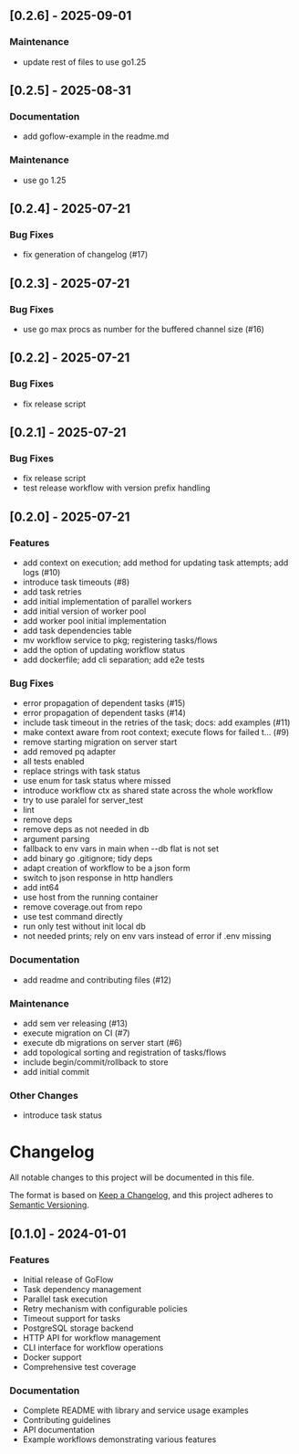 ## [0.2.6] - 2025-09-01

### Maintenance
- update rest of files to use go1.25


## [0.2.5] - 2025-08-31

### Documentation
- add goflow-example in the readme.md

### Maintenance
- use go 1.25


## [0.2.4] - 2025-07-21

### Bug Fixes
- fix generation of changelog (#17)


## [0.2.3] - 2025-07-21

### Bug Fixes
- use go max procs as number for the buffered channel size (#16)


## [0.2.2] - 2025-07-21

### Bug Fixes
- fix release script


## [0.2.1] - 2025-07-21

### Bug Fixes
- fix release script
- test release workflow with version prefix handling


## [0.2.0] - 2025-07-21

### Features
- add context on execution; add method for updating task attempts; add logs (#10)
- introduce task timeouts (#8)
- add task retries
- add initial implementation of parallel workers
- add initial version of worker pool
- add worker pool initial implementation
- add task dependencies table
- mv workflow service to pkg; registering tasks/flows
- add the option of updating workflow status
- add dockerfile; add cli separation; add e2e tests

### Bug Fixes
- error propagation of dependent tasks (#15)
- error propagation of dependent tasks (#14)
- include task timeout in the retries of the task; docs: add examples (#11)
- make context aware from root context; execute flows for failed t… (#9)
- remove starting migration on server start
- add removed pq adapter
- all tests enabled
- replace strings with task status
- use enum for task status where missed
- introduce workflow ctx as shared state across the whole workflow
- try to use paralel for server_test
- lint
- remove deps
- remove deps as not needed in db
- argument parsing
- fallback to env vars in main when --db flat is not set
- add binary go .gitignore; tidy deps
- adapt creation of workflow to be a json form
- switch to json response in http handlers
- add int64
- use host from the running container
- remove coverage.out from repo
- use test command directly
- run only test without init local db
- not needed prints; rely on env vars instead of error if .env missing

### Documentation
- add readme and contributing files (#12)

### Maintenance
- add sem ver releasing (#13)
- execute migration on CI (#7)
- execute db migrations on server start (#6)
- add topological sorting and registration of tasks/flows
- include begin/commit/rollback to store
- add initial commit

### Other Changes
- introduce task status


# Changelog

All notable changes to this project will be documented in this file.

The format is based on [Keep a Changelog](https://keepachangelog.com/en/1.0.0/),
and this project adheres to [Semantic Versioning](https://semver.org/spec/v2.0.0.html).

## [0.1.0] - 2024-01-01

### Features
- Initial release of GoFlow
- Task dependency management
- Parallel task execution
- Retry mechanism with configurable policies
- Timeout support for tasks
- PostgreSQL storage backend
- HTTP API for workflow management
- CLI interface for workflow operations
- Docker support
- Comprehensive test coverage

### Documentation
- Complete README with library and service usage examples
- Contributing guidelines
- API documentation
- Example workflows demonstrating various features 
